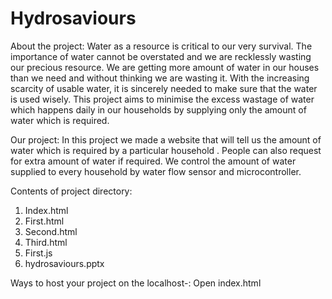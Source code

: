 # Hydrosaviours
About the project:
Water as a resource is critical to our very survival. The importance of water cannot be overstated and we are recklessly wasting our precious resource. We are getting more 
amount of water in our houses than we need and without thinking we are  wasting  it. With the increasing scarcity of usable water, it is sincerely needed to make sure that the 
water is used wisely. This project aims to minimise the excess wastage of water which happens daily in our households by supplying only the amount of water which is
 required.


Our project:
In this project we made a website that will tell us the amount of water which is required by a particular household . People can also request for extra amount of water if 
required. We  control the amount of water supplied to every household by water flow sensor and microcontroller.


Contents of project directory:
1. Index.html
2. First.html
3. Second.html
4. Third.html
5. First.js
6. hydrosaviours.pptx

Ways to host your project on the localhost-:
Open index.html
